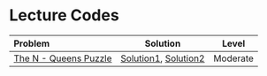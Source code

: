 # Lecture Codes

|  Problem  |  Solution  |  Level  |
|:----------|:----------:|:-------:|
|  [The N - Queens Puzzle](https://www.naukri.com/code360/problems/the-n-queens-puzzle_981286)  |  [Solution1](https://github.com/kishanrajput23/Love-Babbar-CPP-DSA-Course/blob/main/Lectures/Lecture_83/Lecture_Codes/the_n_queens_puzzle_approach_1.cpp), [Solution2](https://github.com/kishanrajput23/Love-Babbar-CPP-DSA-Course/blob/main/Lectures/Lecture_83/Lecture_Codes/the_n_queens_puzzle_approach_2.cpp)  |  Moderate  |
